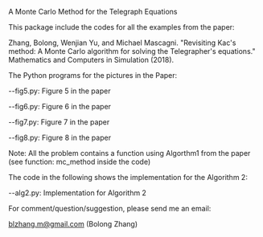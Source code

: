A Monte Carlo Method for the Telegraph Equations

This package include the codes for all the examples from the paper:

Zhang, Bolong, Wenjian Yu, and Michael Mascagni. "Revisiting Kac's method: A Monte Carlo algorithm for solving the Telegrapher's equations." Mathematics and Computers in Simulation (2018).

The Python programs for the pictures in the Paper:

--fig5.py: Figure 5 in the paper

--fig6.py: Figure 6 in the paper

--fig7.py: Figure 7 in the paper

--fig8.py: Figure 8 in the paper

Note: All the problem contains a function using Algorthm1 from the paper (see function: mc_method inside the code)

The code in the following shows the implementation for the Algorithm 2:

--alg2.py: Implementation for Algorithm 2


For comment/question/suggestion, please send me an email:

blzhang.m@gmail.com (Bolong Zhang)
